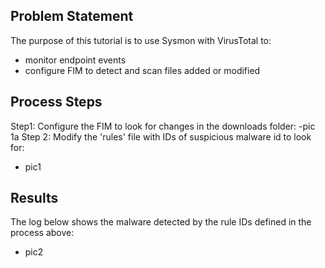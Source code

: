 ## Problem Statement

The purpose of this tutorial is to use Sysmon with VirusTotal to:
* monitor endpoint events
* configure FIM to detect and scan files added or modified <br>

## Process Steps

Step1: Configure the FIM to look for changes in the downloads folder:
-pic 1a
Step 2: Modify the 'rules' file with IDs of suspicious malware id to look for:
- pic1

## Results
The log below shows the malware detected by the rule IDs defined in the process above:
- pic2